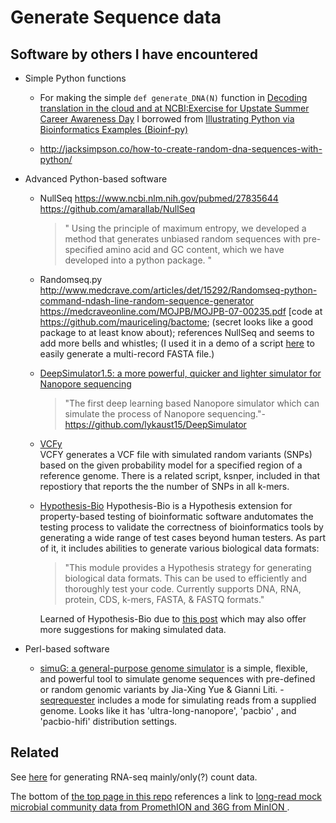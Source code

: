 
# Generate Sequence data


Software by others I have encountered
-------------------------------------

- Simple Python functions

  - For making the simple `def generate_DNA(N)` function in  [Decoding translation in the cloud and at NCBI:Exercise for Upstate Summer Career Awareness Day](https://github.com/fomightez/uscad16/blob/644bcb71bacd0f34f3f3f80a0cc07b26bd6998bd/Decoding%20translation%20in%20the%20cloud%20and%20at%20NCBI.ipynb) I borrowed from [Illustrating Python via Bioinformatics Examples (Bioinf-py)](http://hplgit.github.io/bioinf-py/doc/web/index.html)

  - http://jacksimpson.co/how-to-create-random-dna-sequences-with-python/


- Advanced Python-based software

  - NullSeq https://www.ncbi.nlm.nih.gov/pubmed/27835644  https://github.com/amarallab/NullSeq  
    >" Using the principle of maximum entropy, we developed a method that generates unbiased random sequences with pre-specified amino acid and GC content, which we have developed into a python package. "


  - Randomseq.py http://www.medcrave.com/articles/det/15292/Randomseq-python-command-ndash-line-random-sequence-generator https://medcraveonline.com/MOJPB/MOJPB-07-00235.pdf [code at https://github.com/mauriceling/bactome; (secret looks like a good package to at least know about); references NullSeq and seems to add more bells and whistles; (I used it in a demo of a script [here](https://nbviewer.jupyter.org/github/fomightez/cl_sq_demo-binder/blob/master/notebooks/demo%20get_specified_length_of_end_of_seq_from_FASTA.ipynb#Preparing-for-usage-example) to easily generate a multi-record FASTA file.)
  
  - [DeepSimulator1.5: a more powerful, quicker and lighter simulator for Nanopore sequencing ](https://academic.oup.com/bioinformatics/advance-article/doi/10.1093/bioinformatics/btz963/5698265)  
    >"The first deep learning based Nanopore simulator which can simulate the process of Nanopore sequencing."- https://github.com/lykaust15/DeepSimulator
  
  - [VCFy](https://github.com/cartoonist/vcfy)  
  VCFY generates a VCF file with simulated random variants (SNPs) based on the given probability model for a specified region of a reference genome. There is a related script, ksnper, included in that repostiory that reports the the number of SNPs in all k-mers.
  
  - [Hypothesis-Bio](https://github.com/Lab41/hypothesis-bio/)
  Hypothesis-Bio is a Hypothesis extension for property-based testing of bioinformatic software andutomates the testing process to validate the correctness of bioinformatics tools by generating a wide range of test cases beyond human testers. As part of it, it includes abilities to generate various biological data formats:
    >"This module provides a Hypothesis strategy for generating biological data formats. This can be used to efficiently and thoroughly test your code. Currently supports DNA, RNA, protein, CDS, k-mers, FASTA, & FASTQ formats."  
    
    Learned of Hypothesis-Bio due to [this post](https://twitter.com/Evilution84/status/1233046121087414272) which may also offer more suggestions for making simulated data.


- Perl-based software

  - [simuG: a general-purpose genome simulator](https://github.com/yjx1217/simuG) is a simple, flexible, and powerful tool to simulate genome sequences with pre-defined or random genomic variants by Jia-Xing Yue & Gianni Liti.
  -[seqrequester](https://github.com/marbl/seqrequester#simulating) includes a mode for simulating reads from a supplied genome. Looks like it has 'ultra-long-nanopore', 'pacbio' , and 'pacbio-hifi' distribution settings.


Related
-------

See [here](https://github.com/fomightez/simulated_data/tree/master/gene_expression) for generating RNA-seq mainly/only(?) count data.

The bottom of [the top page in this repo](https://github.com/fomightez/simulated_data#related) references a link to [long-read mock microbial community data from PromethION and 36G from MinION ](https://github.com/LomanLab/mockcommunity).
